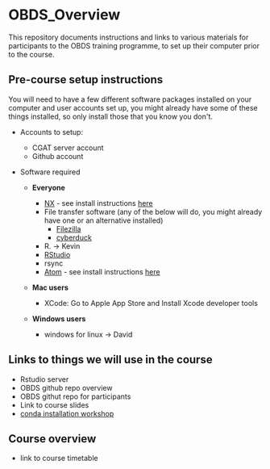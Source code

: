 # OBDS_Overview

This repository documents instructions and links to various materials for participants to the OBDS training programme, to set up their computer prior to the course.

## Pre-course setup instructions 

You will need to have a few different software packages installed on your computer and user accounts set up, you might already have some of these things installed, so only install those that you know you don't. 

- Accounts to setup: 
    - CGAT server account
    - Github account

- Software required
  - **Everyone** 
    - [NX](https://www.nomachine.com/) - see install instructions [here](https://github.com/OBDS-Training/OBDS_Overview/blob/master/NoMachine%20setup.pdf)
    - File transfer software (any of the below will do, you might already have one or an alternative installed)
        - [Filezilla](https://filezilla-project.org/)
        - [cyberduck](https://cyberduck.io/)
    - R. -> Kevin 
    - [RStudio](https://rstudio.com/products/rstudio/download/) 
    - rsync
    - [Atom](https://atom.io/) - see install instructions [here](https://github.com/OBDS-Training/OBDS_Overview/blob/master/Atom_install_instructions.md)

  - **Mac users**
    - XCode: Go to Apple App Store and Install Xcode developer tools 
  - **Windows users**
    - windows for linux -> David 
    
## Links to things we will use in the course 

- Rstudio server
- OBDS github repo overview
- OBDS githut repo for participants 
- Link to course slides 
- [conda installation workshop](https://github.com/OBDS-Training/Conda_Workshops/blob/master/1_Conda_intro.md)


## Course overview 
- link to course timetable
